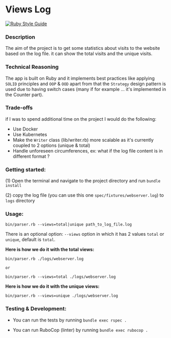 # Views Log
[![Ruby Style Guide](https://img.shields.io/badge/code_style-rubocop-brightgreen.svg)](https://github.com/rubocop/rubocop)

### Description
The aim of the project is to get some statistics about visits to the website based on the log file. it can show the total visits and the unique visits.

### Technical Reasoning
The app is built on Ruby and it implements best practices like applying `SOLID` principles and `OOP` & `OOD` apart from that the `Strategy` design pattern is used due to having switch cases (many if for example ... it's implemented in the Counter part).

### Trade-offs
if I was to spend additional time on the project I would do the following:
* Use Docker
* Use Kubernetes
* Make the `Writer` class (lib/writer.rb) more scalable as it's currently coupled to 2 options (unique & total)
* Handle unforeseen circumferences, ex: what if the log file content is in different format ?
### Getting started:

(1) Open the terminal and navigate to the project directory and run `bundle install`

(2) copy the log file (you can use this one `spec/fixtures/webserver.log`) to `logs` directory
### Usage:

```
bin/parser.rb --views=total|unique path_to_log_file.log
```

There is an optional option: `--views` option in which it has 2 values `total` or `unique`, default is `total`.

**Here is how we do it with the total views:**

```
bin/parser.rb ./logs/webserver.log
```

`or`

```
bin/parser.rb --views=total ./logs/webserver.log
```

**Here is how we do it with the unique views:**

```
bin/parser.rb --views=unique ./logs/webserver.log
```

### Testing & Development:

* You can run the tests by running `bundle exec rspec .`

* You can run RuboCop (linter) by running `bundle exec rubocop .`